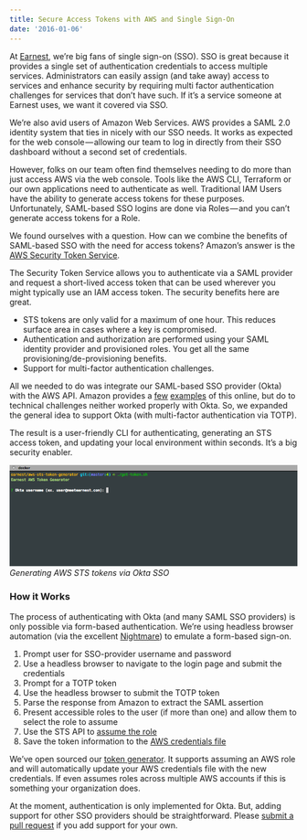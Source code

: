 ```yaml
---
title: Secure Access Tokens with AWS and Single Sign-On
date: '2016-01-06'
---
```


At [Earnest](https://meetearnest.com/), we’re big fans of single sign-on (SSO). SSO is great because it
provides a single set of authentication credentials to access multiple services. Administrators can easily assign (and take away) access to services and enhance security by requiring multi factor authentication challenges for services that don’t have such. If it’s a service someone at Earnest uses, we want it covered via SSO.

We’re also avid users of Amazon Web Services. AWS provides a SAML 2.0 identity system that ties in nicely with our SSO needs. It works as expected for the web console — allowing our team to log in directly from their SSO dashboard without a second set of credentials.

However, folks on our team often find themselves needing to do more than just access AWS via the web console. Tools like the AWS CLI, Terraform or our own applications need to authenticate as well. Traditional IAM Users have the ability to generate access tokens for these purposes. Unfortunately, SAML-based SSO logins are done via Roles — and you can’t generate access tokens for a Role.

We found ourselves with a question. How can we combine the benefits of SAML-based SSO with the need for
access tokens? Amazon’s answer is the [AWS Security Token Service](http://docs.aws.amazon.com/STS/latest/APIReference/Welcome.html).

The Security Token Service allows you to authenticate via a SAML provider and request a short-lived access token that can be used wherever you might typically use an IAM access token. The security benefits here are great.

- STS tokens are only valid for a maximum of one hour. This reduces surface area in cases where a key is compromised.
- Authentication and authorization are performed using your SAML identity provider and provisioned roles. You get all the same provisioning/de-provisioning benefits.
- Support for multi-factor authentication challenges.

All we needed to do was integrate our SAML-based SSO provider (Okta) with the AWS API.
Amazon provides a [few](http://blogs.aws.amazon.com/security/post/Tx1LDN0UBGJJ26Q/How-to-Implement-Federated-API-and-CLI-Access-Using-SAML-2-0-and-AD-FS)
[examples](http://blogs.aws.amazon.com/security/post/TxU0AVUS9J00FP/How-to-Implement-a-General-Solution-for-Federated-API-CLI-Access-Using-SAML-2-0) of
this online, but do to technical challenges neither worked properly with Okta. So, we expanded the general idea to
support Okta (with multi-factor authentication via TOTP).

The result is a user-friendly CLI for authenticating, generating an STS access token, and updating your local environment within seconds. It’s a big security enabler.

![Generating AWS STS tokens via Okta SSO](aws-sts-generation.gif)
_Generating AWS STS tokens via Okta SSO_

### How it Works

The process of authenticating with Okta (and many SAML SSO providers) is only possible via form-based authentication. We’re using headless browser automation
(via the excellent [Nightmare](http://www.nightmarejs.org/)) to emulate a form-based sign-on.

1. Prompt user for SSO-provider username and password
1. Use a headless browser to navigate to the login page and submit the credentials
1. Prompt for a TOTP token
1. Use the headless browser to submit the TOTP token
1. Parse the response from Amazon to extract the SAML assertion
1. Present accessible roles to the user (if more than one) and allow them to select the role to assume
1. Use the STS API to [assume the role](http://docs.aws.amazon.com/cli/latest/reference/sts/assume-role-with-saml.html%29)
1. Save the token information to the [AWS credentials file](https://blogs.aws.amazon.com/security/post/Tx3D6U6WSFGOK2H/A-New-and-Standardized-Way-to-Manage-Credentials-in-the-AWS-SDKs)

We’ve open sourced our [token generator](https://github.com/meetearnest/aws-sts/). It supports assuming an AWS role and will automatically update your AWS credentials file with the new credentials. If even assumes roles across multiple AWS accounts if this is something your organization does.

At the moment, authentication is only implemented for Okta. But, adding support for other SSO providers should be
straightforward. Please [submit a pull request](https://github.com/meetearnest/aws-sts/pulls) if you add support for your own.
